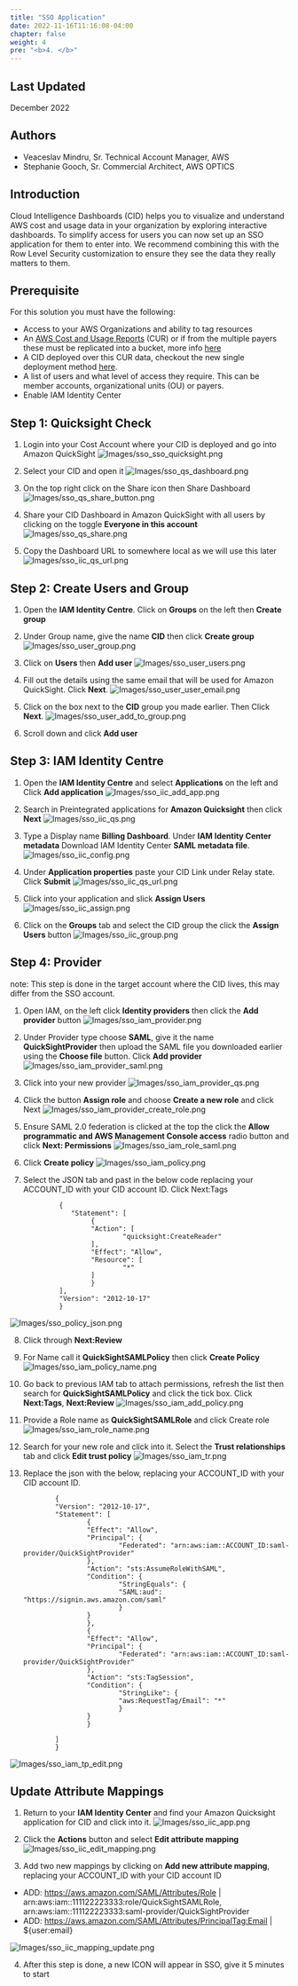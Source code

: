```yaml
---
title: "SSO Application"
date: 2022-11-16T11:16:08-04:00
chapter: false
weight: 4
pre: "<b>4. </b>"
---
```

## Last Updated

December 2022

## Authors
- Veaceslav Mindru, Sr. Technical Account Manager, AWS
- Stephanie Gooch, Sr. Commercial Architect, AWS OPTICS


## Introduction

Cloud Intelligence Dashboards (CID) helps you to visualize and understand AWS cost and usage data in your organization by exploring interactive dashboards. To simplify access for users you can now set up an SSO application for them to enter into. We recommend combining this with the Row Level Security customization to ensure they see the data they really matters to them. 

## Prerequisite

For this solution you must have the following:

* Access to your AWS Organizations and ability to tag resources
* An [AWS Cost and Usage Reports](https://docs.aws.amazon.com/cur/latest/userguide/what-is-cur.html) (CUR) or if from the multiple payers these must be replicated into a bucket, more info [here](https://wellarchitectedlabs.com/cost/100_labs/100_1_aws_account_setup/3_cur/#option-2-replicate-the-cur-bucket-to-your-cost-optimization-account-consolidate-multi-payer-curs)
* A CID deployed over this CUR data, checkout the new single deployment method [here](https://wellarchitectedlabs.com/cost/200_labs/200_cloud_intelligence/cost-usage-report-dashboards/dashboards/deploy_dashboards/). 
* A list of users and what level of access they require. This can be member accounts, organizational units (OU) or payers. 
* Enable IAM Identity Center 


## Step 1: Quicksight Check


1. Login into your Cost Account where your CID is deployed and go into Amazon QuickSight
![Images/sso_sso_quicksight.png](/Cost/200_Cloud_Intelligence/Images/sso/sso_quicksight.png?classes=lab_picture_small)

2. Select your CID and open it
![Images/sso_qs_dashboard.png](/Cost/200_Cloud_Intelligence/Images/sso/sso_qs_dashboard.png?classes=lab_picture_small)

3. On the top right click on the Share icon then Share Dashboard
![Images/sso_qs_share_button.png](/Cost/200_Cloud_Intelligence/Images/sso/sso_qs_share_button.png?classes=lab_picture_small)

4. Share your CID Dashboard in Amazon QuickSight with all users by clicking on the toggle **Everyone in this account**
![Images/sso_qs_share.png](/Cost/200_Cloud_Intelligence/Images/sso/sso_qs_share.png?classes=lab_picture_small)

5. Copy the Dashboard URL to somewhere local as we will use this later
![Images/sso_iic_qs_url.png](/Cost/200_Cloud_Intelligence/Images/sso/sso_iic_qs_url.png?classes=lab_picture_small)


## Step 2: Create Users and Group

1. Open the **IAM Identity Centre**. Click on **Groups** on the left then **Create group**

2. Under Group name, give the name **CID** then click **Create group**
![Images/sso_user_group.png](/Cost/200_Cloud_Intelligence/Images/sso/sso_user_group.png?classes=lab_picture_small)

4. Click on **Users** then **Add user**
![Images/sso_user_users.png](/Cost/200_Cloud_Intelligence/Images/sso/sso_user_users.png?classes=lab_picture_small)

5. Fill out the details using the same email that will be used for Amazon QuickSight. Click **Next**.
![Images/sso_user_user_email.png](/Cost/200_Cloud_Intelligence/Images/sso/sso_user_user_email.png?classes=lab_picture_small)

6. Click on the box next to the **CID** group you made earlier. Then Click **Next**.
![Images/sso_user_add_to_group.png](/Cost/200_Cloud_Intelligence/Images/sso/sso_user_add_to_group.png?classes=lab_picture_small)

7. Scroll down and click **Add user**



## Step 3: IAM Identity Centre

1. Open the **IAM Identity Centre** and select **Applications** on the left and Click **Add application**
![Images/sso_iic_add_app.png](/Cost/200_Cloud_Intelligence/Images/sso/sso_iic_add_app.png?classes=lab_picture_small)

2. Search in Preintegrated applications for **Amazon Quicksight** then click **Next**
![Images/sso_iic_qs.png](/Cost/200_Cloud_Intelligence/Images/sso/sso_iic_qs.png?classes=lab_picture_small)

3. Type a Display name **Billing Dashboard**. Under **IAM Identity Center metadata** Download IAM Identity Center **SAML metadata file**.
![Images/sso_iic_config.png](/Cost/200_Cloud_Intelligence/Images/sso/sso_iic_config.png?classes=lab_picture_small)

4. Under **Application properties** paste your CID Link under Relay state.  Click **Submit**
![Images/sso_iic_qs_url.png](/Cost/200_Cloud_Intelligence/Images/sso/sso_iic_qs_url.png?classes=lab_picture_small)

5. Click into your application and slick **Assign Users**
![Images/sso_iic_assign.png](/Cost/200_Cloud_Intelligence/Images/sso/sso_iic_assign.png?classes=lab_picture_small)

6. Click on the **Groups** tab and select the CID group the click the **Assign Users** button
![Images/sso_iic_group.png](/Cost/200_Cloud_Intelligence/Images/sso/sso_iic_group.png?classes=lab_picture_small)



## Step 4: Provider 
note: This step is done in the target account where the CID lives, this may differ from the SSO account. 

1. Open IAM, on the left click **Identity providers** then click the **Add provider** button
![Images/sso_iam_provider.png](/Cost/200_Cloud_Intelligence/Images/sso/sso_iam_provider.png?classes=lab_picture_small)

2. Under Provider type choose **SAML**, give it the name **QuickSightProvider** then upload the SAML file you downloaded earlier using the **Choose file** button. Click **Add provider**
![Images/sso_iam_provider_saml.png](/Cost/200_Cloud_Intelligence/Images/sso/sso_iam_provider_saml.png?classes=lab_picture_small)

3. Click into your new provider 
![Images/sso_iam_provider_qs.png](/Cost/200_Cloud_Intelligence/Images/sso/sso_iam_provider_qs.png?classes=lab_picture_small)

4. Click the button **Assign role** and choose **Create a new role** and click Next
![Images/sso_iam_provider_create_role.png](/Cost/200_Cloud_Intelligence/Images/sso/sso_iam_provider_create_role.png?classes=lab_picture_small)

5. Ensure SAML 2.0 federation is clicked at the top the click the **Allow programmatic and AWS Management Console access** radio button and click **Next: Permissions**
![Images/sso_iam_role_saml.png](/Cost/200_Cloud_Intelligence/Images/sso/sso_iam_role_saml.png?classes=lab_picture_small)

6. Click **Create policy**
![Images/sso_iam_policy.png](/Cost/200_Cloud_Intelligence/Images/sso/sso_iam_policy.png?classes=lab_picture_small)


7. Select the JSON tab and past in the below code replacing your ACCOUNT_ID with your CID account ID. Click Next:Tags

                {
                   "Statement": [
                        {
                        "Action": [
                                "quicksight:CreateReader"
                        ],
                        "Effect": "Allow",
                        "Resource": [
                                "*"
                        ]
                        }
                ],
                "Version": "2012-10-17"
                }


![Images/sso_policy_json.png](/Cost/200_Cloud_Intelligence/Images/sso/sso_policy_json.png?classes=lab_picture_small)

8. Click through **Next:Review**

9. For Name call it **QuickSightSAMLPolicy** then click **Create Policy**
![Images/sso_iam_policy_name.png](/Cost/200_Cloud_Intelligence/Images/sso/sso_iam_policy_name.png?classes=lab_picture_small)

10. Go back to previous IAM tab to attach permissions, refresh the list then search for **QuickSightSAMLPolicy** and click the tick box. Click **Next:Tags**, **Next:Review**
![Images/sso_iam_add_policy.png](/Cost/200_Cloud_Intelligence/Images/sso/sso_iam_add_policy.png?classes=lab_picture_small)

11. Provide a Role name as **QuickSightSAMLRole** and click Create role
![Images/sso_iam_role_name.png](/Cost/200_Cloud_Intelligence/Images/sso/sso_iam_role_name.png?classes=lab_picture_small)

12. Search for your new role and click into it. Select the **Trust relationships** tab and click **Edit trust policy**
![Images/sso_iam_tr.png](/Cost/200_Cloud_Intelligence/Images/sso/sso_iam_tr.png?classes=lab_picture_small)

13. Replace the json with the below, replacing your ACCOUNT_ID with your CID account ID.

                {
                "Version": "2012-10-17",
                "Statement": [
                        {
                        "Effect": "Allow",
                        "Principal": {
                                "Federated": "arn:aws:iam::ACCOUNT_ID:saml-provider/QuickSightProvider"
                        },
                        "Action": "sts:AssumeRoleWithSAML",
                        "Condition": {
                                "StringEquals": {
                                "SAML:aud": "https://signin.aws.amazon.com/saml"
                                }
                        }
                        },
                        {
                        "Effect": "Allow",
                        "Principal": {
                                "Federated": "arn:aws:iam::ACCOUNT_ID:saml-provider/QuickSightProvider"
                        },
                        "Action": "sts:TagSession",
                        "Condition": {
                                "StringLike": {
                                "aws:RequestTag/Email": "*"
                                }
                        }
                        }

                ]
                }

![Images/sso_iam_tp_edit.png](/Cost/200_Cloud_Intelligence/Images/sso/sso_iam_tp_edit.png?classes=lab_picture_small)

## Update Attribute Mappings

1. Return to your **IAM Identity Center** and find your Amazon Quicksight application for CID and click into it.
![Images/sso_iic_app.png](/Cost/200_Cloud_Intelligence/Images/sso/sso_iic_app.png?classes=lab_picture_small)

2. Click the **Actions** button and select **Edit attribute mapping**
![Images/sso_iic_edit_mapping.png](/Cost/200_Cloud_Intelligence/Images/sso/sso_iic_edit_mapping.png?classes=lab_picture_small)

3. Add two new mappings by clicking on **Add new attribute mapping**, replacing your ACCOUNT_ID with your CID account ID

* ADD: https://aws.amazon.com/SAML/Attributes/Role | arn:aws:iam::111122223333:role/QuickSightSAMLRole, arn:aws:iam::111122223333:saml-provider/QuickSightProvider
* ADD: https://aws.amazon.com/SAML/Attributes/PrincipalTag:Email | ${user:email}

![Images/sso_iic_mapping_update.png](/Cost/200_Cloud_Intelligence/Images/sso/sso_iic_mapping_update.png?classes=lab_picture_small)

4. After this step is done, a new ICON will appear in SSO, give it 5 minutes to start